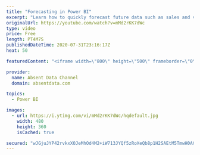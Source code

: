 ```yaml
---
title: "Forecasting in Power BI"
excerpt: "Learn how to quickly forecast future data such as sales and values with the analytics pane in Power BI."
originalUrl: https://youtube.com/watch?v=mMd2rKK7dWc
type: video
price: Free
length: PT4M7S
publishedDateTime: 2020-07-31T23:16:17Z
heat: 50

featuredContent: "<iframe width=\"800\" height=\"500\" frameborder=\"0\" src=\"https://www.youtube.com/embed/mMd2rKK7dWc\" allow=\"accelerometer; autoplay; encrypted-media; gyroscope; picture-in-picture\" allowfullscreen></iframe>"

provider:
  name: Absent Data Channel
  domain: absentdata.com

topics:
  - Power BI

images:
  - url: https://i.ytimg.com/vi/mMd2rKK7dWc/hqdefault.jpg
    width: 480
    height: 360
    isCached: true

secured: "wJGjuJYP42rvkxXOJeMhOd4M2+iW713JYQf5zRoXeQb8p1H2SAEtM5TmwH0AGiKQHHFKgqitxjUicoPJlRvwsPX2dDQcWN+HiFgx1jhhHbwnPFfvgu3aFi+9ykqtcc/zRhyZr4izz+3gAym2TWfxbPceptz7OoXEkxC9ch2CAtx2NElWOt7ZtV4xGhHNelgDxf3XoUMVXLanMRzuJrmnVYrBs43tieDmpG8KZTdPdKr+z+q/plz/iZ01wVsFFJURo0Zar5TI6mFP7dIxQpurBVrks504Q5HfKt4kn8V1rbITR3QysVmNl1yA/iVITKE0lQdXQNl5/3eFPyc5dMBc2JQBvCtbp3UxkdKBOfmXyvMxvMA12zthOxFi9/59Gw2+YzaNIfMqpzAG8tl2s7muYTWg2syeEa+gSU6JAhKvRzk=;iUzr/1k5OxO/lBgvkZHIkQ=="
---
```


